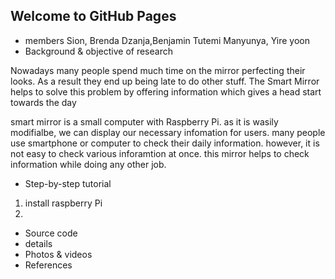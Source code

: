 ## Welcome to GitHub Pages

- members
Sion, Brenda Dzanja,Benjamin Tutemi Manyunya, Yire yoon
- Background & objective of research

Nowadays many people spend much time on the mirror perfecting their looks.
As a result they end up being late to do other stuff. The Smart Mirror helps to
solve this problem by offering information which gives a head start towards the day

smart mirror is a small computer with Raspberry Pi. 
as it is wasily modifialbe, we can display our necessary infomation for users.
many people use smartphone or computer to check their daily information. 
however, it is not easy to check various inforamtion at once.
this mirror helps to check information while doing any other job.


- Step-by-step tutorial
1. install raspberry Pi
2. 
- Source code
- details
- Photos & videos
- References
